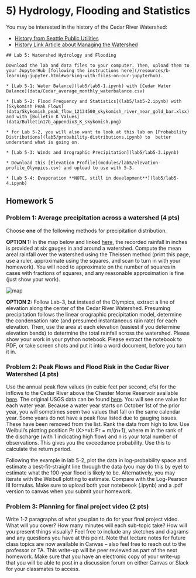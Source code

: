 # 5) Hydrology, Flooding and Statistics

You may be interested in the history of the Cedar River Watershed:
- [History from Seattle Public Utilities](https://www.seattle.gov/utilities/protecting-our-environment/our-water-sources/cedar-river-watershed/history)
- [History Link Article about Managing the Watershed](https://historylink.org/File/11004)

```note
## Lab 5: Watershed Hydrology and Flooding

Download the lab and data files to your computer. Then, upload them to your JupyterHub [following the instructions here](/resources/b-learning-jupyter.html#working-with-files-on-our-jupyterhub).

* [Lab 5-1: Water Balance](lab5/lab5-1.ipynb) with [Cedar Water Balance](data/Cedar_average_monthly_waterbalance.csv)

* [Lab 5-2: Flood Frequency and Statistics](lab5/lab5-2.ipynb) with [Skykomish Peak Flows](data/Skykomish_peak_flow_12134500_skykomish_river_near_gold_bar.xlsx) and with [Bulletin K Values](data/Bulletin17b_appendix3_K_skykomish.png) 

* for Lab 5-2, you will also want to look at this lab on [Probability Distributions](lab5/probability-distributions.ipynb) to  better understand what is going on.

* [Lab 5-3: Winds and Orographic Precipitation](lab5/lab5-3.ipynb)

* Download this [Elevation Profile](modules/lab5/elevation-profile_Olympics.csv) and upload to use with 5-3.

* [Lab 5-4: Evaporation **NOTE, still in development**](lab5/lab5-4.ipynb)

```

## Homework 5

### Problem 1: Average precipitation across a watershed (4 pts)
Choose **one** of the following methods for precipitation distribution.

**OPTION 1:**  In the map below and linked [here](data/Theissen_homework_graphic.png), the recorded rainfall in inches is provided at six gauges in and around a watershed.  Compute the mean areal rainfall over the watershed using the Theissen method (print this page, use a ruler, approximate using the squares, and scan to turn in with your homework).  You will need to approximate on the number of squares in cases with fractions of squares, and any reasonable approximation is fine (just show your work).

![map](data/Theissen_homework_graphic.png)

**OPTION 2:**  Follow Lab-3, but instead of the Olympics, extract a line of elevation along the center of the Cedar River Watershed.  Presuming precipitation follows the linear orographic precipitation model, determine the condensation rate (and presumed instantaneous rain rate) for each elevation.  Then, use the area at each elevation (easiest if you determine elevation bands) to determine the total rainfall across the watershed.  Please show your work in your python notebook.  Please extract the notebook to PDF, or take screen shots and put it into a word document, before you turn it in. 

### Problem 2: Peak Flows and Flood Risk in the Cedar River Watershed (4 pts)

Use the annual peak flow values (in cubic feet per second, cfs) for the inflows to the Cedar River above the Chester Morse Reservoir available [here](lab5/Cedar_12115000_peakflows.xls).  The original USGS data can be found [here](https://nwis.waterdata.usgs.gov/wa/nwis/peak/?site_no=12115000&agency_cd=USGS).  You will see one value for each water year.  Because a water year starts on October 1st of the prior year, you will sometimes seem two values that fall on the same calendar year.  Some years do not have a peak flow listed due to gauging issues. These have been removed from the list.  Rank the data from high to low.  Use Weibull’s plotting position Pr (X>=x): Pr = m/(n+1), where m in the rank of the discharge (with 1 indicating high flow) and n is your total number of observations.  This gives you the exceedance probability.  Use this to calculate the return period.

Following the example in lab 5-2, plot the data in log-probability space and estimate a best-fit-straight line through the data (you may do this by eye) to estimate what the 100-year flood is likely to be. Alternatively, you may iterate with the Weibull plotting to estimate.  Compare with the Log-Pearson III formulas.  Make sure to upload both your notebeook (.ipynb) and a .pdf version to canvas when you submit your homework.

### Problem 3: Planning for final project video (2 pts)

Write 1-2 paragraphs of what you plan to do for your final project video.  What will you cover?  How many minutes will each sub-topic take?  How will you present things visually?  Feel free to include any sketches and diagrams and any questions you have at this point.  Note that lecture notes for future class topics are now available in Canvas – also feel free to reach out to the professor or TA.  This write-up will be peer reviewed as part of the next homework.  Make sure that you have an electronic copy of your write-up that you will be able to post in a discussion forum on either Canvas or Slack for your classmates to access.
